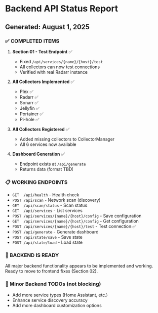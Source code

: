 # Backend API Status Report
## Generated: August 1, 2025

### ✅ COMPLETED ITEMS

1. **Section 01 - Test Endpoint** ✅
   - Fixed `/api/services/{name}/{host}/test`
   - All collectors can now test connections
   - Verified with real Radarr instance

2. **All Collectors Implemented** ✅
   - Plex ✅
   - Radarr ✅
   - Sonarr ✅
   - Jellyfin ✅
   - Portainer ✅
   - Pi-hole ✅

3. **All Collectors Registered** ✅
   - Added missing collectors to CollectorManager
   - All 6 services now available

4. **Dashboard Generation** ✅
   - Endpoint exists at `/api/generate`
   - Returns data (format TBD)

### 📋 WORKING ENDPOINTS

- `GET  /api/health` - Health check
- `POST /api/scan` - Network scan (discovery)
- `GET  /api/scan/status` - Scan status
- `GET  /api/services` - List services
- `POST /api/services/{name}/{host}/config` - Save configuration
- `GET  /api/services/{name}/{host}/config` - Get configuration
- `POST /api/services/{name}/{host}/test` - Test connection ✅
- `POST /api/generate` - Generate dashboard
- `POST /api/state/save` - Save state
- `POST /api/state/load` - Load state

### 🔧 BACKEND IS READY

All major backend functionality appears to be implemented and working.
Ready to move to frontend fixes (Section 02).

### 📝 Minor Backend TODOs (not blocking)
- Add more service types (Home Assistant, etc.)
- Enhance service discovery accuracy
- Add more dashboard customization options
